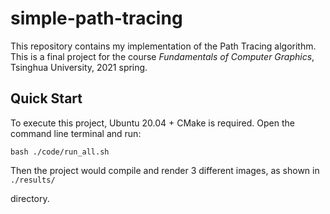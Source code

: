 # simple-path-tracing

This repository contains my implementation of the Path Tracing algorithm. This is a final project for the course *Fundamentals of Computer Graphics*, Tsinghua University, 2021 spring.

## Quick Start

To execute this project, Ubuntu 20.04 + CMake is required. Open the command line terminal and run: 

```
bash ./code/run_all.sh
```

Then the project would compile and render 3 different images, as shown in `./results/`

directory.

